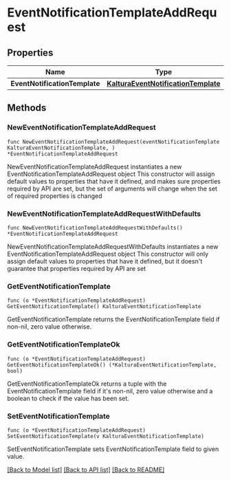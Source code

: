 # EventNotificationTemplateAddRequest

## Properties

Name | Type | Description | Notes
------------ | ------------- | ------------- | -------------
**EventNotificationTemplate** | [**KalturaEventNotificationTemplate**](KalturaEventNotificationTemplate.md) |  | 

## Methods

### NewEventNotificationTemplateAddRequest

`func NewEventNotificationTemplateAddRequest(eventNotificationTemplate KalturaEventNotificationTemplate, ) *EventNotificationTemplateAddRequest`

NewEventNotificationTemplateAddRequest instantiates a new EventNotificationTemplateAddRequest object
This constructor will assign default values to properties that have it defined,
and makes sure properties required by API are set, but the set of arguments
will change when the set of required properties is changed

### NewEventNotificationTemplateAddRequestWithDefaults

`func NewEventNotificationTemplateAddRequestWithDefaults() *EventNotificationTemplateAddRequest`

NewEventNotificationTemplateAddRequestWithDefaults instantiates a new EventNotificationTemplateAddRequest object
This constructor will only assign default values to properties that have it defined,
but it doesn't guarantee that properties required by API are set

### GetEventNotificationTemplate

`func (o *EventNotificationTemplateAddRequest) GetEventNotificationTemplate() KalturaEventNotificationTemplate`

GetEventNotificationTemplate returns the EventNotificationTemplate field if non-nil, zero value otherwise.

### GetEventNotificationTemplateOk

`func (o *EventNotificationTemplateAddRequest) GetEventNotificationTemplateOk() (*KalturaEventNotificationTemplate, bool)`

GetEventNotificationTemplateOk returns a tuple with the EventNotificationTemplate field if it's non-nil, zero value otherwise
and a boolean to check if the value has been set.

### SetEventNotificationTemplate

`func (o *EventNotificationTemplateAddRequest) SetEventNotificationTemplate(v KalturaEventNotificationTemplate)`

SetEventNotificationTemplate sets EventNotificationTemplate field to given value.



[[Back to Model list]](../README.md#documentation-for-models) [[Back to API list]](../README.md#documentation-for-api-endpoints) [[Back to README]](../README.md)


